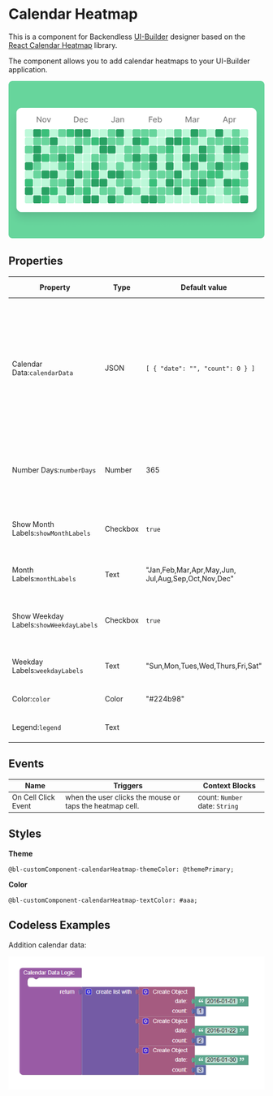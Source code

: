 # Calendar Heatmap

This is a component for Backendless [UI-Builder](https://backendless.com/developers/#ui-builder) designer based on the [React Calendar Heatmap](https://github.com/kevinsqi/react-calendar-heatmap) library.

The component allows you to add calendar heatmaps to your UI-Builder application.

<p align="center">
  <img src="./thumbnail.png" alt="main thumbnail" width="780"/>
</p>

## Properties

| Property                                | Type     | Default value                                          | Logic                           | Data Binding | UI Setting | Description                                                                                                                                                            |
|-----------------------------------------|----------|--------------------------------------------------------|---------------------------------|--------------|------------|------------------------------------------------------------------------------------------------------------------------------------------------------------------------|
| Calendar Data:`calendarData`            | JSON     | `[ { "date": "", "count": 0 } ]`                       | Calendar Data Logic             | YES          | YES        | Allows you to specifies an array of date and count for calendar. Watch [Codeless Examples](#examples). Signature of Calendar Data: `{"date": string, "count": number}` |
| Number Days:`numberDays`                | Number   | 365                                                    | Number Days Logic               | YES          | YES        | Allows you to  determine the number of days on the calendar                                                                                                            |
| Show Month Labels:`showMonthLabels`     | Checkbox | `true`                                                 | Month Labels Visibility Logic   | NO           | YES        | Allows you to choose whether or not to show month labels                                                                                                               |
| Month Labels:`monthLabels`              | Text     | "Jan,Feb,Mar,Apr,May,Jun,<br> Jul,Aug,Sep,Oct,Nov,Dec" | Month Labels Logic              | YES          | YES        | Allows you to write month labels                                                                                                                                       |
| Show Weekday Labels:`showWeekdayLabels` | Checkbox | `true`                                                 | Weekday Labels Visibility Logic | NO           | YES        | Allows you to choose whether or not to show weekday labels                                                                                                             |
| Weekday Labels:`weekdayLabels`          | Text     | "Sun,Mon,Tues,Wed,Thurs,Fri,Sat"                       | Weekday Labels Logic            | YES          | YES        | Allows you to write Weekday labels                                                                                                                                     |
| Color:`color`                           | Color    | "#224b98"                                              | Color Logic                     | YES          | YES        | Allows you to selected color                                                                                                                                           |
| Legend:`legend`                         | Text     |                                                        | Legend Logic                    | Yes          | YES        | Allows you to write legend                                                                                                                                             |

## Events

| Name                | Triggers                                                 | Context Blocks                 |
|---------------------|----------------------------------------------------------|--------------------------------|
| On Cell Click Event | when the user clicks the mouse or taps the heatmap cell. | count: `Number` date: `String` |

## Styles

**Theme**
````
@bl-customComponent-calendarHeatmap-themeColor: @themePrimary;
````

**Color**
````
@bl-customComponent-calendarHeatmap-textColor: #aaa;
````

## <a id="examples"></a> Codeless Examples

Addition  calendar data:

![](example-images/calendarData-example.png)

